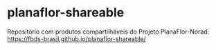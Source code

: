 # planaflor-shareable

Repositório com produtos compartilháveis do Projeto PlanaFlor-Norad: https://fbds-brasil.github.io/planaflor-shareable/
